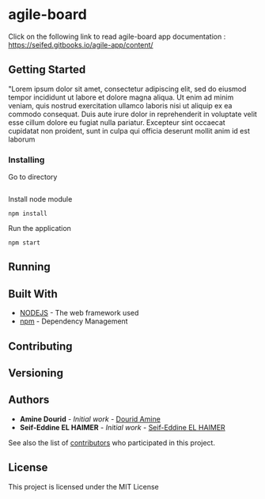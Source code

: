 # agile-board
Click on the following link to read agile-board app documentation :  https://seifed.gitbooks.io/agile-app/content/

## Getting Started
"Lorem ipsum dolor sit amet, consectetur adipiscing elit, sed do eiusmod tempor incididunt ut labore et dolore magna aliqua. Ut enim ad minim veniam, quis nostrud exercitation ullamco laboris nisi ut aliquip ex ea commodo consequat. Duis aute irure dolor in reprehenderit in voluptate velit esse cillum dolore eu fugiat nulla pariatur. Excepteur sint occaecat cupidatat non proident, sunt in culpa qui officia deserunt mollit anim id est laborum

### Installing



Go to directory 

```

```

Install node module

```
npm install
```
Run the application

```
npm start
```



## Running 





## Built With

* [NODEJS](https://nodejs.org/en/) - The web framework used
* [npm](https://www.npmjs.com/) - Dependency Management

## Contributing



## Versioning


## Authors

* **Amine Dourid** - *Initial work* - [Dourid Amine](https://github.com/greyfoxamine)
* **Seif-Eddine EL HAIMER** - *Initial work* - [Seif-Eddine EL HAIMER](https://github.com/seifed)


See also the list of [contributors](https://github.com/your/project/contributors) who participated in this project.

## License

This project is licensed under the MIT License 

